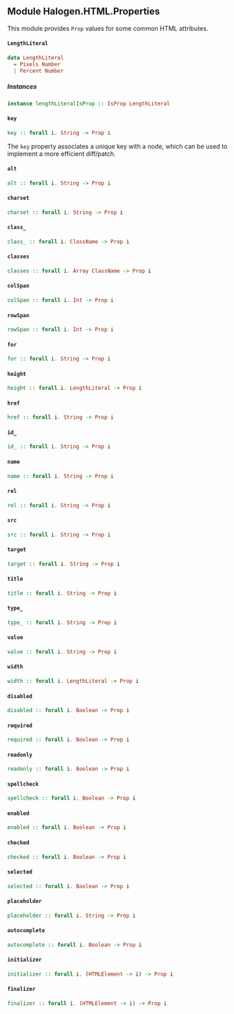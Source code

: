 ## Module Halogen.HTML.Properties

This module provides `Prop` values for some common HTML attributes.

#### `LengthLiteral`

``` purescript
data LengthLiteral
  = Pixels Number
  | Percent Number
```

##### Instances
``` purescript
instance lengthLiteralIsProp :: IsProp LengthLiteral
```

#### `key`

``` purescript
key :: forall i. String -> Prop i
```

The `key` property associates a unique key with a node, which can be used
to implement a more efficient diff/patch.

#### `alt`

``` purescript
alt :: forall i. String -> Prop i
```

#### `charset`

``` purescript
charset :: forall i. String -> Prop i
```

#### `class_`

``` purescript
class_ :: forall i. ClassName -> Prop i
```

#### `classes`

``` purescript
classes :: forall i. Array ClassName -> Prop i
```

#### `colSpan`

``` purescript
colSpan :: forall i. Int -> Prop i
```

#### `rowSpan`

``` purescript
rowSpan :: forall i. Int -> Prop i
```

#### `for`

``` purescript
for :: forall i. String -> Prop i
```

#### `height`

``` purescript
height :: forall i. LengthLiteral -> Prop i
```

#### `href`

``` purescript
href :: forall i. String -> Prop i
```

#### `id_`

``` purescript
id_ :: forall i. String -> Prop i
```

#### `name`

``` purescript
name :: forall i. String -> Prop i
```

#### `rel`

``` purescript
rel :: forall i. String -> Prop i
```

#### `src`

``` purescript
src :: forall i. String -> Prop i
```

#### `target`

``` purescript
target :: forall i. String -> Prop i
```

#### `title`

``` purescript
title :: forall i. String -> Prop i
```

#### `type_`

``` purescript
type_ :: forall i. String -> Prop i
```

#### `value`

``` purescript
value :: forall i. String -> Prop i
```

#### `width`

``` purescript
width :: forall i. LengthLiteral -> Prop i
```

#### `disabled`

``` purescript
disabled :: forall i. Boolean -> Prop i
```

#### `required`

``` purescript
required :: forall i. Boolean -> Prop i
```

#### `readonly`

``` purescript
readonly :: forall i. Boolean -> Prop i
```

#### `spellcheck`

``` purescript
spellcheck :: forall i. Boolean -> Prop i
```

#### `enabled`

``` purescript
enabled :: forall i. Boolean -> Prop i
```

#### `checked`

``` purescript
checked :: forall i. Boolean -> Prop i
```

#### `selected`

``` purescript
selected :: forall i. Boolean -> Prop i
```

#### `placeholder`

``` purescript
placeholder :: forall i. String -> Prop i
```

#### `autocomplete`

``` purescript
autocomplete :: forall i. Boolean -> Prop i
```

#### `initializer`

``` purescript
initializer :: forall i. (HTMLElement -> i) -> Prop i
```

#### `finalizer`

``` purescript
finalizer :: forall i. (HTMLElement -> i) -> Prop i
```


